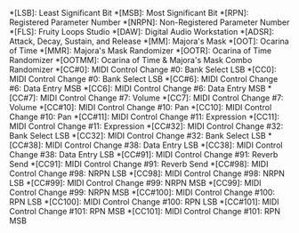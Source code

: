 *[LSB]: Least Significant Bit
*[MSB]: Most Significant Bit
*[RPN]: Registered Parameter Number
*[NRPN]: Non-Registered Parameter Number
*[FLS]: Fruity Loops Studio
*[DAW]: Digital Audio Workstation
*[ADSR]: Attack, Decay, Sustain, and Release
*[MM]: Majora's Mask
*[OOT]: Ocarina of Time
*[MMR]: Majora's Mask Randomizer
*[OOTR]: Ocarina of Time Randomizer
*[OOTMM]: Ocarina of Time & Majora's Mask Combo Randomizer
*[CC#0]: MIDI Control Change #0: Bank Select LSB
*[CC0]: MIDI Control Change #0: Bank Select LSB
*[CC#6]: MIDI Control Change #6: Data Entry MSB
*[CC6]: MIDI Control Change #6: Data Entry MSB
*[CC#7]: MIDI Control Change #7: Volume
*[CC7]: MIDI Control Change #7: Volume
*[CC#10]: MIDI Control Change #10: Pan
*[CC10]: MIDI Control Change #10: Pan
*[CC#11]: MIDI Control Change #11: Expression
*[CC11]: MIDI Control Change #11: Expression
*[CC#32]: MIDI Control Change #32: Bank Select LSB
*[CC32]: MIDI Control Change #32: Bank Select LSB
*[CC#38]: MIDI Control Change #38: Data Entry LSB
*[CC38]: MIDI Control Change #38: Data Entry LSB
*[CC#91]: MIDI Control Change #91: Reverb Send
*[CC91]: MIDI Control Change #91: Reverb Send
*[CC#98]: MIDI Control Change #98: NRPN LSB
*[CC98]: MIDI Control Change #98: NRPN LSB
*[CC#99]: MIDI Control Change #99: NRPN MSB
*[CC99]: MIDI Control Change #99: NRPN MSB
*[CC#100]: MIDI Control Change #100: RPN LSB
*[CC100]: MIDI Control Change #100: RPN LSB
*[CC#101]: MIDI Control Change #101: RPN MSB
*[CC101]: MIDI Control Change #101: RPN MSB